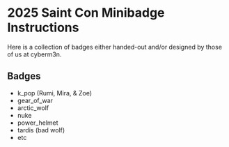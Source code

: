# 2025 Saint Con Minibadge Instructions
Here is a collection of badges either handed-out and/or designed by those of us at cyberm3n.

## Badges
- k_pop (Rumi, Mira, & Zoe)
- gear_of_war
- arctic_wolf
- nuke
- power_helmet
- tardis (bad wolf)
- etc 
